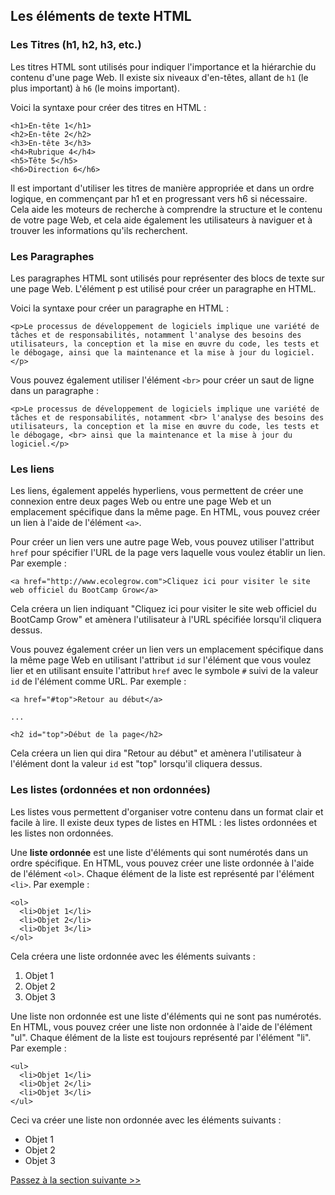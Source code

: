 ## Les éléments de texte HTML

### Les Titres (h1, h2, h3, etc.)

Les titres HTML sont utilisés pour indiquer l'importance et la hiérarchie du contenu d'une page Web. Il existe six niveaux d'en-têtes, allant de `h1` (le plus important) à `h6` (le moins important).

Voici la syntaxe pour créer des titres en HTML :


```
<h1>En-tête 1</h1>
<h2>En-tête 2</h2>
<h3>En-tête 3</h3>
<h4>Rubrique 4</h4>
<h5>Tête 5</h5>
<h6>Direction 6</h6>
```

Il est important d'utiliser les titres de manière appropriée et dans un ordre logique, en commençant par h1 et en progressant vers h6 si nécessaire. Cela aide les moteurs de recherche à comprendre la structure et le contenu de votre page Web, et cela aide également les utilisateurs à naviguer et à trouver les informations qu'ils recherchent.

### Les Paragraphes

Les paragraphes HTML sont utilisés pour représenter des blocs de texte sur une page Web. L'élément p est utilisé pour créer un paragraphe en HTML.

Voici la syntaxe pour créer un paragraphe en HTML :

```
<p>Le processus de développement de logiciels implique une variété de tâches et de responsabilités, notamment l'analyse des besoins des utilisateurs, la conception et la mise en œuvre du code, les tests et le débogage, ainsi que la maintenance et la mise à jour du logiciel.</p>
```

Vous pouvez également utiliser l'élément `<br>` pour créer un saut de ligne dans un paragraphe :

```
<p>Le processus de développement de logiciels implique une variété de tâches et de responsabilités, notamment <br> l'analyse des besoins des utilisateurs, la conception et la mise en œuvre du code, les tests et le débogage, <br> ainsi que la maintenance et la mise à jour du logiciel.</p>
```

### Les liens

Les liens, également appelés hyperliens, vous permettent de créer une connexion entre deux pages Web ou entre une page Web et un emplacement spécifique dans la même page. En HTML, vous pouvez créer un lien à l'aide de l'élément `<a>`.

Pour créer un lien vers une autre page Web, vous pouvez utiliser l'attribut `href` pour spécifier l'URL de la page vers laquelle vous voulez établir un lien. Par exemple :

```
<a href="http://www.ecolegrow.com">Cliquez ici pour visiter le site web officiel du BootCamp Grow</a>
```

Cela créera un lien indiquant "Cliquez ici pour visiter le site web officiel du BootCamp Grow" et amènera l'utilisateur à l'URL spécifiée lorsqu'il cliquera dessus.

Vous pouvez également créer un lien vers un emplacement spécifique dans la même page Web en utilisant l'attribut `id` sur l'élément que vous voulez lier et en utilisant ensuite l'attribut `href` avec le symbole `#` suivi de la valeur `id` de l'élément comme URL. Par exemple :

```
<a href="#top">Retour au début</a>

...

<h2 id="top">Début de la page</h2>
```

Cela créera un lien qui dira "Retour au début" et amènera l'utilisateur à l'élément dont la valeur `id` est "top" lorsqu'il cliquera dessus.

### Les listes (ordonnées et non ordonnées)

Les listes vous permettent d'organiser votre contenu dans un format clair et facile à lire. Il existe deux types de listes en HTML : les listes ordonnées et les listes non ordonnées.

Une **liste ordonnée** est une liste d'éléments qui sont numérotés dans un ordre spécifique. En HTML, vous pouvez créer une liste ordonnée à l'aide de l'élément `<ol>`. Chaque élément de la liste est représenté par l'élément `<li>`. Par exemple :

```
<ol>
  <li>Objet 1</li>
  <li>Objet 2</li>
  <li>Objet 3</li>
</ol>
```

Cela créera une liste ordonnée avec les éléments suivants :

1. Objet 1
2. Objet 2
3. Objet 3

Une liste non ordonnée est une liste d'éléments qui ne sont pas numérotés. En HTML, vous pouvez créer une liste non ordonnée à l'aide de l'élément "ul". Chaque élément de la liste est toujours représenté par l'élément "li". Par exemple :

```
<ul>
  <li>Objet 1</li>
  <li>Objet 2</li>
  <li>Objet 3</li>
</ul>
```

Ceci va créer une liste non ordonnée avec les éléments suivants :

- Objet 1
- Objet 2
- Objet 3

[Passez à la section suivante >>](https://github.com/Le-BootCamp-Grow/supports-de-cours/blob/main/notes-de-cours/niveau-d-entree/developpeur-web/semaine_2_jour_1/2_mise_en_forme.md)